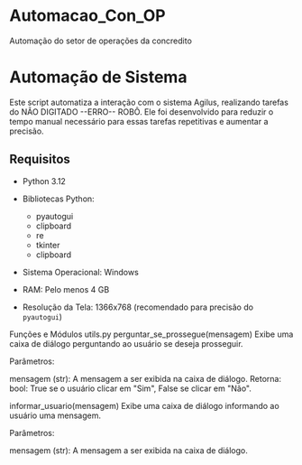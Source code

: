 # Automacao_Con_OP
Automação do setor de operações da concredito

# Automação de Sistema

Este script automatiza a interação com o sistema Agilus, realizando tarefas do NÃO DIGITADO --ERRO-- ROBÔ. Ele foi desenvolvido para reduzir o tempo manual necessário para essas tarefas repetitivas e aumentar a precisão.

## Requisitos

- Python 3.12
- Bibliotecas Python:
  - pyautogui
  - clipboard
  - re
  - tkinter
  - clipboard

- Sistema Operacional: Windows
- RAM: Pelo menos 4 GB
- Resolução da Tela: 1366x768 (recomendado para precisão do `pyautogui`)


Funções e Módulos
utils.py
perguntar_se_prossegue(mensagem)
Exibe uma caixa de diálogo perguntando ao usuário se deseja prosseguir.

Parâmetros:

mensagem (str): A mensagem a ser exibida na caixa de diálogo.
Retorna:
bool: True se o usuário clicar em "Sim", False se clicar em "Não".


informar_usuario(mensagem)
Exibe uma caixa de diálogo informando ao usuário uma mensagem.

Parâmetros:

mensagem (str): A mensagem a ser exibida na caixa de diálogo.
